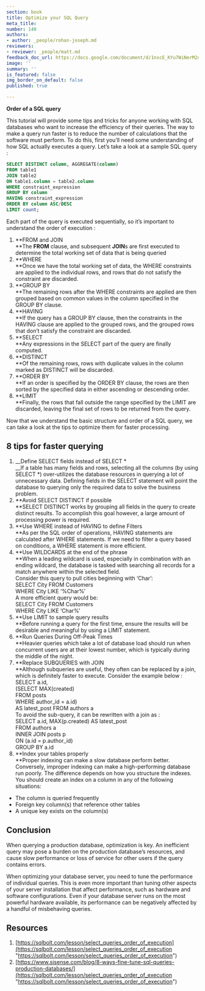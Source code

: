 ```yaml
---
section: book
title: Optimize your SQL Query
meta_title:
number: 140
authors:
- author: _people/rohan-joseph.md
reviewers:
- reviewer: _people/matt.md
feedback_doc_url: https://docs.google.com/document/d/1nxcE_KYu7WiNerM2dyYE7Q0uiUMCebdHjoV12KtrRB4/edit?usp=sharing
image: ''
summary: ''
is_featured: false
img_border_on_default: false
published: true

---
```

**Order of a SQL query**

This tutorial will provide some tips and tricks for anyone working with SQL databases who want to increase the efficiency of their queries. The way to make a query run faster is to reduce the number of calculations that the software must perform. To do this, first you’ll need some understanding of how SQL actually executes a query. Let’s take a look at a sample SQL query :

```sql
SELECT DISTINCT column, AGGREGATE(column)
FROM table1
JOIN table2
ON table1.column = table2.column
WHERE constraint_expression
GROUP BY column
HAVING constraint_expression
ORDER BY column ASC/DESC
LIMIT count;
```

Each part of the query is executed sequentially, so it’s important to understand the order of execution :

1. **FROM and JOIN  
   **The **FROM** clause, and subsequent **JOIN**s are first executed to determine the total working set of data that is being queried
2. **WHERE  
   **Once we have the total working set of data, the WHERE constraints are applied to the individual rows, and rows that do not satisfy the constraint are discarded.
3. **GROUP BY  
   **The remaining rows after the WHERE constraints are applied are then grouped based on common values in the column specified in the GROUP BY clause.
4. **HAVING  
   **If the query has a GROUP BY clause, then the constraints in the HAVING clause are applied to the grouped rows, and the grouped rows that don’t satisfy the constraint are discarded.
5. **SELECT  
   **Any expressions in the SELECT part of the query are finally computed.
6. **DISTINCT  
   **Of the remaining rows, rows with duplicate values in the column marked as DISTINCT will be discarded.
7. **ORDER BY  
   **If an order is specified by the ORDER BY clause, the rows are then sorted by the specified data in either ascending or descending order.
8. **LIMIT  
   **Finally, the rows that fall outside the range specified by the LIMIT are discarded, leaving the final set of rows to be returned from the query.

Now that we understand the basic structure and order of a SQL query, we can take a look at the tips to optimize them for faster processing.

## **8 tips for faster querying**

1. __Define SELECT fields instead of SELECT *  
   __If a table has many fields and rows, selecting all the columns (by using SELECT *) over-utilizes the database resources in querying a lot of unnecessary data. Defining fields in the SELECT statement will point the database to querying only the required data to solve the business problem.
2. **Avoid SELECT DISTINCT if possible  
   **SELECT DISTINCT works by grouping all fields in the query to create distinct results. To accomplish this goal however, a large amount of processing power is required.
3. **Use WHERE instead of HAVING to define Filters  
   **As per the SQL order of operations, HAVING statements are calculated after WHERE statements. If we need to filter a query based on conditions, a WHERE statement is more efficient.
4. **Use WILDCARDS at the end of the phrase  
   **When a leading wildcard is used, especially in combination with an ending wildcard, the database is tasked with searching all records for a match anywhere within the selected field.  
   Consider this query to pull cities beginning with ‘Char’:  
   SELECT City FROM Customers  
   WHERE City LIKE ‘%Char%’  
   A more efficient query would be:  
   SELECT City FROM Customers  
   WHERE City LIKE ‘Char%’
5. **Use LIMIT to sample query results  
   **Before running a query for the first time, ensure the results will be desirable and meaningful by using a LIMIT statement.
6. **Run Queries During Off-Peak Times  
   **Heavier queries which take a lot of database load should run when concurrent users are at their lowest number, which is typically during the middle of the night.
7. **Replace SUBQUERIES with JOIN  
   **Although subqueries are useful, they often can be replaced by a join, which is definitely faster to execute. Consider the example below :  
   SELECT a.id,  
   (SELECT MAX(created)  
   FROM posts  
   WHERE author_id = a.id)  
   AS latest_post FROM authors a  
   To avoid the sub-query, it can be rewritten with a join as :  
   SELECT a.id, MAX(p.created) AS latest_post  
   FROM authors a  
   INNER JOIN posts p  
   ON (a.id = p.author_id)  
   GROUP BY a.id
8. **Index your tables properly  
   **Proper indexing can make a slow database perform better. Conversely, improper indexing can make a high-performing database run poorly. The difference depends on how you structure the indexes. You should create an index on a column in any of the following situations:

* The column is queried frequently
* Foreign key column(s) that reference other tables
* A unique key exists on the column(s)

## **Conclusion**

When querying a production database, optimization is key. An inefficient query may pose a burden on the production database’s resources, and cause slow performance or loss of service for other users if the query contains errors.

When optimizing your database server, you need to tune the performance of individual queries. This is even more important than tuning other aspects of your server installation that affect performance, such as hardware and software configurations. Even if your database server runs on the most powerful hardware available, its performance can be negatively affected by a handful of misbehaving queries.

## **Resources**

1. [https://sqlbolt.com/lesson/select_queries_order_of_execution](https://sqlbolt.com/lesson/select_queries_order_of_execution "https://sqlbolt.com/lesson/select_queries_order_of_execution")
2. [https://www.sisense.com/blog/8-ways-fine-tune-sql-queries-production-databases/](https://sqlbolt.com/lesson/select_queries_order_of_execution "https://sqlbolt.com/lesson/select_queries_order_of_execution")
